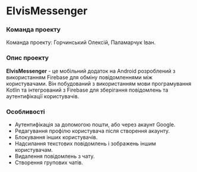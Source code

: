 # ElvisMessenger
### Команда проекту 
Команда проекту: Горчинський Олексій, Паламарчук Іван.
### Опис проекту
**ElvisMessenger** - це мобільний додаток на Android розроблений з використанням Firebase для обміну повідомленнями між користувачами. Він побудований з використанням мови програмування Kotlin та інтегрований з Firebase для зберігання повідомлень та аутентифікації користувачів.
### Особливості
* Аутентифікація за допомогою пошти, або через акаунт Google.
* Редагування профілю користувача після створення акаунту.
* Блокування інших користувачів. 
* Надсилання текстових повідомлень і зображень іншим користувачам.
* Видалення повідомлень з чату.
* Створення групових чатів.
